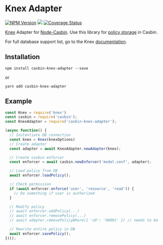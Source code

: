 # Knex Adapter

[![NPM Version][npm-image]][npm-url]
![](https://github.com/knex/casbin-knex-adapter/workflows/ci/badge.svg)
[![Coverage Status](https://coveralls.io/repos/knex/casbin-knex-adapter/badge.svg?branch=master)](https://coveralls.io/r/knex/casbin-knex-adapter?branch=master)

[Knex](https://github.com/knex/knex) Adapter for [Node-Casbin](https://github.com/casbin/node-casbin). Use this library for [policy storage](https://casbin.org/docs/en/adapters) in Casbin.

For full database support list, go to the Knex [documentation](https://knexjs.org/#Installation-node).

## Installation

`npm install casbin-knex-adapter --save`

or

`yarn add casbin-knex-adapter`

## Example

```js
const Knex = require('knex')
const casbin = require('casbin');
const KnexAdapter = require('casbin-knex-adapter');

(async function() {
  // Instantiate DB connection
  const knex = Knex(knexOptions)
  // Create adapter
  const adapter = await KnexAdapter.newAdapter(knex);

  // Create casbin enforcer
  const enforcer = await casbin.newEnforcer('model.conf', adapter);

  // Load policy from DB
  await enforcer.loadPolicy();

  // Check permission
  if (await enforcer.enforce('user', 'resource', 'read')) {
    // Do something if user is authorized
  }

  // Modify policy
  // await enforcer.addPolicy(...)
  // await enforcer.removePolicy(...)
  // await adapter.removePolicyWhere({ 'v0': '00001' }) // needs to be reloaded from enforcer afterwards

  // Rewrite entire policy in DB
  await enforcer.savePolicy();
})();
```

[npm-image]: https://img.shields.io/npm/v/casbin-knex-adapter.svg
[npm-url]: https://npmjs.org/package/casbin-knex-adapter
